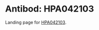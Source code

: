 # Antibod: HPA042103


    


Landing page for [HPA042103](http://www.proteinatlas.org/search/HPA042103).
